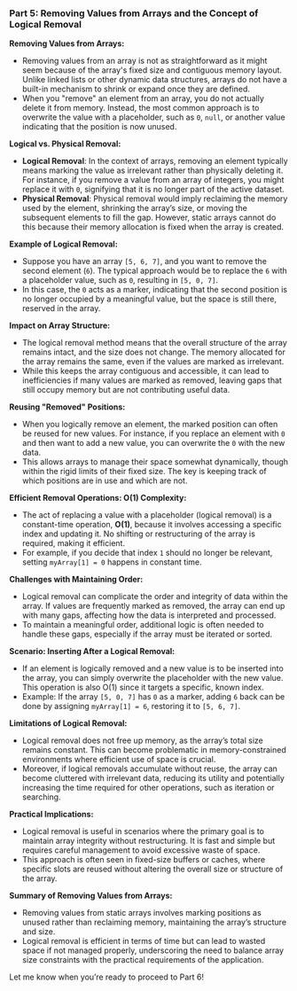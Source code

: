 ### **Part 5: Removing Values from Arrays and the Concept of Logical Removal**

**Removing Values from Arrays:**
- Removing values from an array is not as straightforward as it might seem because of the array's fixed size and contiguous memory layout. Unlike linked lists or other dynamic data structures, arrays do not have a built-in mechanism to shrink or expand once they are defined.
- When you "remove" an element from an array, you do not actually delete it from memory. Instead, the most common approach is to overwrite the value with a placeholder, such as `0`, `null`, or another value indicating that the position is now unused.

**Logical vs. Physical Removal:**
- **Logical Removal**: In the context of arrays, removing an element typically means marking the value as irrelevant rather than physically deleting it. For instance, if you remove a value from an array of integers, you might replace it with `0`, signifying that it is no longer part of the active dataset.
- **Physical Removal**: Physical removal would imply reclaiming the memory used by the element, shrinking the array’s size, or moving the subsequent elements to fill the gap. However, static arrays cannot do this because their memory allocation is fixed when the array is created.

**Example of Logical Removal:**
- Suppose you have an array `[5, 6, 7]`, and you want to remove the second element (`6`). The typical approach would be to replace the `6` with a placeholder value, such as `0`, resulting in `[5, 0, 7]`.
- In this case, the `0` acts as a marker, indicating that the second position is no longer occupied by a meaningful value, but the space is still there, reserved in the array.

**Impact on Array Structure:**
- The logical removal method means that the overall structure of the array remains intact, and the size does not change. The memory allocated for the array remains the same, even if the values are marked as irrelevant.
- While this keeps the array contiguous and accessible, it can lead to inefficiencies if many values are marked as removed, leaving gaps that still occupy memory but are not contributing useful data.

**Reusing "Removed" Positions:**
- When you logically remove an element, the marked position can often be reused for new values. For instance, if you replace an element with `0` and then want to add a new value, you can overwrite the `0` with the new data.
- This allows arrays to manage their space somewhat dynamically, though within the rigid limits of their fixed size. The key is keeping track of which positions are in use and which are not.

**Efficient Removal Operations: O(1) Complexity:**
- The act of replacing a value with a placeholder (logical removal) is a constant-time operation, **O(1)**, because it involves accessing a specific index and updating it. No shifting or restructuring of the array is required, making it efficient.
- For example, if you decide that index `1` should no longer be relevant, setting `myArray[1] = 0` happens in constant time.

**Challenges with Maintaining Order:**
- Logical removal can complicate the order and integrity of data within the array. If values are frequently marked as removed, the array can end up with many gaps, affecting how the data is interpreted and processed.
- To maintain a meaningful order, additional logic is often needed to handle these gaps, especially if the array must be iterated or sorted.

**Scenario: Inserting After a Logical Removal:**
- If an element is logically removed and a new value is to be inserted into the array, you can simply overwrite the placeholder with the new value. This operation is also O(1) since it targets a specific, known index.
- Example: If the array `[5, 0, 7]` has `0` as a marker, adding `6` back can be done by assigning `myArray[1] = 6`, restoring it to `[5, 6, 7]`.

**Limitations of Logical Removal:**
- Logical removal does not free up memory, as the array’s total size remains constant. This can become problematic in memory-constrained environments where efficient use of space is crucial.
- Moreover, if logical removals accumulate without reuse, the array can become cluttered with irrelevant data, reducing its utility and potentially increasing the time required for other operations, such as iteration or searching.

**Practical Implications:**
- Logical removal is useful in scenarios where the primary goal is to maintain array integrity without restructuring. It is fast and simple but requires careful management to avoid excessive waste of space.
- This approach is often seen in fixed-size buffers or caches, where specific slots are reused without altering the overall size or structure of the array.

**Summary of Removing Values from Arrays:**
- Removing values from static arrays involves marking positions as unused rather than reclaiming memory, maintaining the array’s structure and size.
- Logical removal is efficient in terms of time but can lead to wasted space if not managed properly, underscoring the need to balance array size constraints with the practical requirements of the application.

Let me know when you’re ready to proceed to Part 6!